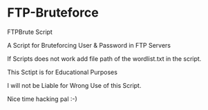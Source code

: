 # FTP-Bruteforce
FTPBrute Script

A Script for Bruteforcing User & Password in FTP Servers

If Scripts does not work add file path of the wordlist.txt in the script.

This Sctipt is for Educational Purposes

I will not be Liable for Wrong Use of this Script.

Nice time hacking pal :-)

